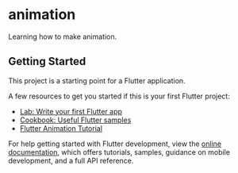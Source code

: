 # animation

Learning how to make animation.

## Getting Started

This project is a starting point for a Flutter application.

A few resources to get you started if this is your first Flutter project:

- [Lab: Write your first Flutter app](https://docs.flutter.dev/get-started/codelab)
- [Cookbook: Useful Flutter samples](https://docs.flutter.dev/cookbook)
- [Flutter Animation Tutorial](https://docs.flutter.dev/ui/animations/tutorial) <br>

For help getting started with Flutter development, view the
[online documentation](https://docs.flutter.dev/), which offers tutorials,
samples, guidance on mobile development, and a full API reference.
